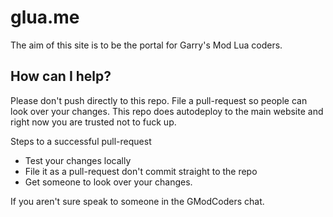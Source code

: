 glua.me
=======

The aim of this site is to be the portal for Garry's Mod Lua coders.

How can I help?
------------------
Please don't push directly to this repo. File a pull-request so people can look over your changes. This repo does autodeploy to the main website and right now you are trusted not to fuck up.

Steps to a successful pull-request
- Test your changes locally
- File it as a pull-request don't commit straight to the repo
- Get someone to look over your changes.

If you aren't sure speak to someone in the GModCoders chat.